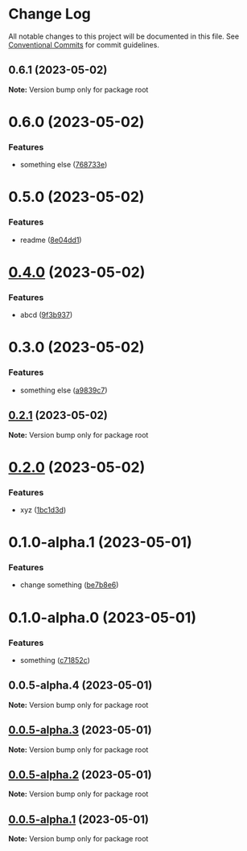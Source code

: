 # Change Log

All notable changes to this project will be documented in this file.
See [Conventional Commits](https://conventionalcommits.org) for commit guidelines.

## 0.6.1 (2023-05-02)

**Note:** Version bump only for package root





# 0.6.0 (2023-05-02)


### Features

* something else ([768733e](https://github.com/shubhamp-sf/lerna-release-flow-with-gh-action/commit/768733e46a5662d106bc16bad73cd5ca1268126c))





# 0.5.0 (2023-05-02)


### Features

* readme ([8e04dd1](https://github.com/shubhamp-sf/lerna-release-flow-with-gh-action/commit/8e04dd18b570eeec561dc33c41e35a7cee980148))





# [0.4.0](https://github.com/shubhamp-sf/lerna-release-flow-with-gh-action/compare/v0.3.0...v0.4.0) (2023-05-02)


### Features

* abcd ([9f3b937](https://github.com/shubhamp-sf/lerna-release-flow-with-gh-action/commit/9f3b937194f528af513ae59a3329b7845d51fc61))





# 0.3.0 (2023-05-02)


### Features

* something else ([a9839c7](https://github.com/shubhamp-sf/lerna-release-flow-with-gh-action/commit/a9839c7a3187f34ec1f9dd04d74c6f3d4e4d48f5))





## [0.2.1](https://github.com/shubhamp-sf/lerna-release-flow-with-gh-action/compare/v0.2.0...v0.2.1) (2023-05-02)

**Note:** Version bump only for package root





# [0.2.0](https://github.com/shubhamp-sf/lerna-release-flow-with-gh-action/compare/v0.1.0...v0.2.0) (2023-05-02)


### Features

* xyz ([1bc1d3d](https://github.com/shubhamp-sf/lerna-release-flow-with-gh-action/commit/1bc1d3dc6fec2ffe573e0b18b505b89af597446e))





# 0.1.0-alpha.1 (2023-05-01)


### Features

* change something ([be7b8e6](https://github.com/shubhamp-sf/lerna-release-flow-with-gh-action/commit/be7b8e6f3af5c67c81e8126a09e33b4025e37c49))





# 0.1.0-alpha.0 (2023-05-01)


### Features

* something ([c71852c](https://github.com/shubhamp-sf/lerna-release-flow-with-gh-action/commit/c71852c9a39db0970c4e920c233aac33d5f533bd))





## 0.0.5-alpha.4 (2023-05-01)

**Note:** Version bump only for package root





## [0.0.5-alpha.3](https://github.com/shubhamp-sf/lerna-release-flow-with-gh-action/compare/v0.0.5-alpha.2...v0.0.5-alpha.3) (2023-05-01)

**Note:** Version bump only for package root





## [0.0.5-alpha.2](https://github.com/shubhamp-sf/lerna-release-flow-with-gh-action/compare/v0.0.5-alpha.1...v0.0.5-alpha.2) (2023-05-01)

**Note:** Version bump only for package root





## [0.0.5-alpha.1](https://github.com/shubhamp-sf/lerna-release-flow-with-gh-action/compare/v0.0.5-alpha.0...v0.0.5-alpha.1) (2023-05-01)

**Note:** Version bump only for package root
